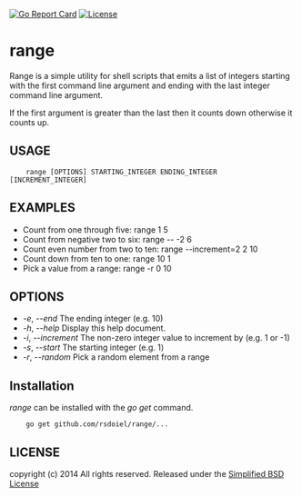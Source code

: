 
[![Go Report Card](http://goreportcard.com/badge/rsdoiel/range)](http://goreportcard.com/report/rsdoiel/range)
[![License](https://img.shields.io/badge/License-BSD%203--Clause-blue.svg)](https://opensource.org/licenses/BSD-3-Clause)


# range

Range is a simple utility for shell scripts that emits a list of integers starting with the first command line argument and ending with the last integer command line argument.

If the first argument is greater than the last then it counts down otherwise it counts up.


## USAGE

```
    range [OPTIONS] STARTING_INTEGER ENDING_INTEGER [INCREMENT_INTEGER]
```

## EXAMPLES

+ Count from one through five: range 1 5
+ Count from negative two to six: range -- -2 6
+ Count even number from two to ten: range --increment=2 2 10
+ Count down from ten to one: range 10 1
+ Pick a value from a range: range -r 0 10


## OPTIONS

+ *-e*, *--end* The ending integer (e.g. 10)
+ *-h*, *--help* Display this help document.
+ *-i*, *--increment* The non-zero integer value to increment by (e.g. 1 or -1)
+ *-s*, *--start* The starting integer (e.g. 1)
+ *-r*, *--random* Pick a random element from a range 

## Installation

_range_ can be installed with the *go get* command.

```
    go get github.com/rsdoiel/range/...
```



## LICENSE

copyright (c) 2014 All rights reserved.
Released under the [Simplified BSD License](http://opensource.org/licenses/bsd-license.php)
